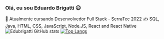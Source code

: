 ### Olá, eu sou Eduardo Brigatti 😉
👀 Atualmente cursando Desenvolvedor Full Stack - SerraTec 2022
 ✍️ SQL, Java, HTML, CSS, JavaScript, Node.JS, React and React Native 
 ![Edubrigatti GitHub stats](https://github-readme-stats.vercel.app/api?username=edubrigatti&show_icons=true&theme=dracula)
 [![Top Langs](https://github-readme-stats.vercel.app/api/top-langs/?username=edubrigatti&layout=compact)](https://github.com/anuraghazra/github-readme-stats)
